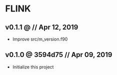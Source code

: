 # FLINK

## v0.1.1 @         // Apr 12, 2019

* Improve src/m_version.f90

## v0.1.0 @ 3594d75 // Apr 09, 2019

* Initialize this project
